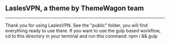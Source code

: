 ## LaslesVPN, a theme by ThemeWagon team
---
Thank you for using LaslesVPN. See the "public" folder, you will find everything ready to use there. If you want to use the gulp based workflow, cd to this directory in your terminal and run this command: npm i && gulp